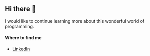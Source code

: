 ## Hi there 👋

<!--
**JuanCJaimes/JuanCJaimes** is a ✨ _special_ ✨ repository because its `README.md` (this file) appears on your GitHub profile. -->

I would like to continue learning more about this wonderful world of programming.

#### Where to find me

- [LinkedIn](www.linkedin.com/in/juan-camilo-jaimes-mora)
